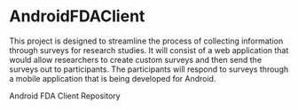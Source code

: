 # AndroidFDAClient

This project is designed to streamline the process of collecting information through surveys for research studies. It will consist of a web application that would allow researchers to create custom surveys and then send the surveys out to participants. The participants will respond to surveys through a mobile application that is being developed for Android.


Android FDA Client Repository
